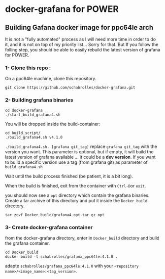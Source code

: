 # docker-grafana for POWER

## Building Gafana docker image for ppc64le arch
It is not a "fully automated" process as I will need more time in order to do it, and it is not on top of my priority list... Sorry for that.
But If you follow the folling step, you should be able to easily rebuild the latest version of grafana for POWER.

### 1- Clone this repo :
On a ppc64le machine, clone this repository.
```
git clone https://github.com/schabrolles/docker-grafana.git
```

### 2- Building grafana binaries
```
cd docker-grafana
./start_build_grafana4.sh
```

You will be dropped inside the build-container:
```
cd build_script/
./build_grafana4.sh v4.1.0
```
`./build_grafana4.sh. [grafana git_tag]`
replace `grafana git_tag` with the version you want. This parameter is optional, but if empty, it will build the latest version of grafana available ... it could be a **dev version**. If you want to build a specific version use a tag (from grafana git) as parameter of `build_grafana4.sh`

Wait until the build process finished (be patient, it is a bit long).

When the build is finished, exit from the container with `Ctrl-D`or `exit`.

you should now see a `opt` directory which contain the grafana binaries. Create a tar archive of this directory and put it inside the `Docker_build` directory.
```
tar zcvf Docker_build/grafana4_opt.tar.gz opt
```

### 3- Create docker-grafana container
from the docker-grafana directory, enter in `Docker_build` directory and build the grafana container.
```
cd Docker_build
docker build -t schabrolles/grafana_ppc64le:4.1.0 .
```
adapte `schabrolles/grafana_ppc64le:4.1.0` with your `<repository name>/<image_name>:<tag_version>`.

